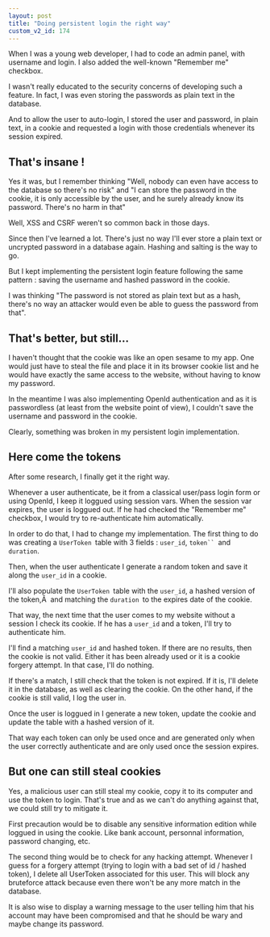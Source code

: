 ```yaml
---
layout: post
title: "Doing persistent login the right way"
custom_v2_id: 174
---
```


When I was a young web developer, I had to code an admin panel, with username
and login. I also added the well-known "Remember me" checkbox.

I wasn't really educated to the security concerns of developing such a
feature. In fact, I was even storing the passwords as plain text in the
database.

And to allow the user to auto-login, I stored the user and password, in plain
text, in a cookie and requested a login with those credentials whenever its
session expired.

## That's insane !

Yes it was, but I remember thinking "Well, nobody can even have access to the
database so there's no risk" and "I can store the password in the cookie, it
is only accessible by the user, and he surely already know its password.
There's no harm in that"

Well, XSS and CSRF weren't so common back in those days.

Since then I've learned a lot. There's just no way I'll ever store a plain
text or uncrypted password in a database again. Hashing and salting is the way
to go.

But I kept implementing the persistent login feature following the same
pattern : saving the username and hashed password in the cookie.

I was thinking "The password is not stored as plain text but as a hash,
there's no way an attacker would even be able to guess the password from
that".

## That's better, but still...

I haven't thought that the cookie was like an open sesame to my app. One would
just have to steal the file and place it in its browser cookie list and he
would have exactly the same access to the website, without having to know my
password.

In the meantime I was also implementing OpenId authentication and as it is
passwordless (at least from the website point of view), I couldn't save the
username and password in the cookie.

Clearly, something was broken in my persistent login implementation.

## Here come the tokens

After some research, I finally get it the right way.

Whenever a user authenticate, be it from a classical user/pass login form or
using OpenId, I keep it loggued using session vars. When the session var
expires, the user is loggued out. If he had checked the "Remember me"
checkbox, I would try to re-authenticate him automatically.

In order to do that, I had to change my implementation. The first thing to do
was creating a `UserToken `table with 3 fields : `user_id`, `token`` `and
`duration`.

Then, when the user authenticate I generate a random token and save it along
the `user_id` in a cookie.

I'll also populate the `UserToken `table with the `user_id`, a hashed version
of the token,Â  and matching the `duration `to the expires date of the cookie.

That way, the next time that the user comes to my website without a session I
check its cookie. If he has a `user_id` and a token, I'll try to authenticate
him.

I'll find a matching `user_id` and hashed token. If there are no results, then
the cookie is not valid. Either it has been already used or it is a cookie
forgery attempt. In that case, I'll do nothing.

If there's a match, I still check that the token is not expired. If it is,
I'll delete it in the database, as well as clearing the cookie. On the other
hand, if the cookie is still valid, I log the user in.

Once the user is loggued in I generate a new token, update the cookie and
update the table with a hashed version of it.

That way each token can only be used once and are generated only when the user
correctly authenticate and are only used once the session expires.

## But one can still steal cookies

Yes, a malicious user can still steal my cookie, copy it to its computer and
use the token to login. That's true and as we can't do anything against that,
we could still try to mitigate it.

First precaution would be to disable any sensitive information edition while
loggued in using the cookie. Like bank account, personnal information,
password changing, etc.

The second thing would be to check for any hacking attempt. Whenever I guess
for a forgery attempt (trying to login with a bad set of id / hashed token), I
delete all UserToken associated for this user. This will block any bruteforce
attack because even there won't be any more match in the database.

It is also wise to display a warning message to the user telling him that his
account may have been compromised and that he should be wary and maybe change
its password.

